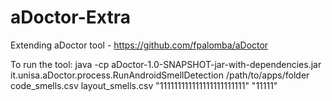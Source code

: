 # aDoctor-Extra

Extending aDoctor tool - https://github.com/fpalomba/aDoctor

To run the tool:
java -cp aDoctor-1.0-SNAPSHOT-jar-with-dependencies.jar it.unisa.aDoctor.process.RunAndroidSmellDetection /path/to/apps/folder code_smells.csv layout_smells.csv "111111111111111111111111" "11111"
